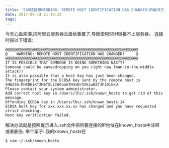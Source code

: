 ```yaml
---
title: 'SSH链接报WARNING: REMOTE HOST IDENTIFICATION HAS CHANGED!的解决方法'
date: 2017-09-14 11:15:22
tags:
---
```

今天心血来潮,把阿里云服务器云盘给重置了,导致使用SSH链接不上服务器。
连接时报以下错误:
<!-- more -->

```
@@@@@@@@@@@@@@@@@@@@@@@@@@@@@@@@@@@@@@@@@@@@@@@@@@@@@@@@@@@
@    WARNING: REMOTE HOST IDENTIFICATION HAS CHANGED!     @
@@@@@@@@@@@@@@@@@@@@@@@@@@@@@@@@@@@@@@@@@@@@@@@@@@@@@@@@@@@
IT IS POSSIBLE THAT SOMEONE IS DOING SOMETHING NASTY!
Someone could be eavesdropping on you right now (man-in-the-middle attack)!
It is also possible that a host key has just been changed.
The fingerprint for the ECDSA key sent by the remote host is
SHA256:hHXOEiKT2M6fXLiI60aamTH3vN/hSkiwNZfJFiDikkU.
Please contact your system administrator.
Add correct host key in /Users/lhc/.ssh/known_hosts to get rid of this message.
Offending ECDSA key in /Users/lhc/.ssh/known_hosts:14
ECDSA host key for xxx.xxx.xx.xx has changed and you have requested strict checking.
Host key verification failed.
```
解决办法就是按照提示进入.ssh文件把所要连接的IP地址在known_hosts中注释或者删去.
举个栗子: 我的known_hosts在
```
$ vim ~/.ssh/known_hosts
```
